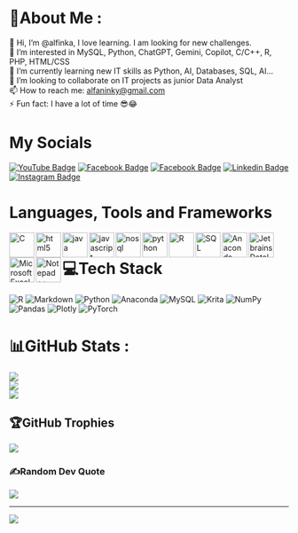 # 💫About Me :
👋 Hi, I’m @alfinka, I love learning. I am looking for new challenges.     
👀 I’m interested in MySQL, Python, ChatGPT, Gemini, Copilot, C/C++, R, PHP, HTML/CSS  
🌱 I’m currently learning new IT skills as Python, AI, Databases, SQL, AI...      
💞️ I’m looking to collaborate on IT projects as junior Data Analyst   
📫 How to reach me: alfaninky@gmail.com  
⚡ Fun fact: I have a lot of time 😎😂    

# My Socials
[![YouTube Badge](https://img.shields.io/badge/YouTube-FF0011?style=for-the-badge&logo=youtube&logoColor=white)](https://www.youtube.com/c/IT-AcademySK)
[![Facebook Badge](https://img.shields.io/badge/Facebook-1877F2?style=for-the-badge&logo=facebook&logoColor=white&label=IT%20Academy)](https://www.facebook.com/ITAcademySK)
[![Facebook Badge](https://img.shields.io/badge/Facebook-1877F2?style=for-the-badge&logo=facebook&logoColor=white&label=VITA)](https://www.facebook.com/VitaAcademySK)
[![Linkedin Badge](https://img.shields.io/badge/LinkedIn-0077B5?style=for-the-badge&logo=linkedin&logoColor=white)](https://www.linkedin.com/in/miroslav-reiter/)
[![Instagram Badge](https://img.shields.io/badge/Instagram-E4405F?style=for-the-badge&logo=instagram&logoColor=white)](https://www.instagram.com/vita_academy_sk/)


# Languages, Tools and Frameworks   
<img align="left" alt="C" width="45px" src="https://github.com/miroslav-reiter/miroslav-reiter/blob/main/loga/logo-c.png" />
<img align="left" alt="html5" width="45px" src="https://github.com/miroslav-reiter/miroslav-reiter/blob/main/loga/logo-html5.png" />
<img align="left" alt="java" width="45px" src="https://github.com/miroslav-reiter/miroslav-reiter/blob/main/loga/logo-java.png" />
<img align="left" alt="javascript" width="45px" src="https://github.com/miroslav-reiter/miroslav-reiter/blob/main/loga/logo-javascript.png" />
<img align="left" alt="nosql" width="45px" src="https://github.com/miroslav-reiter/miroslav-reiter/blob/main/loga/logo-nosql.png" />
<img align="left" alt="python" width="45px" src="https://github.com/miroslav-reiter/miroslav-reiter/blob/main/loga/logo-python.png" />
<img align="left" alt="R" width="45px" src="https://github.com/miroslav-reiter/miroslav-reiter/blob/main/loga/logo-r.png" />      
<img align="left" alt="SQL" width="45px" src="https://github.com/miroslav-reiter/miroslav-reiter/blob/main/loga/logo-sql.png" />  
<img align="left" alt="Anaconda IDE" width="45px" src="https://github.com/miroslav-reiter/miroslav-reiter/blob/main/loga/logo-anaconda.png" />
<img align="left" alt="Jetbrains Datalore" width="45px" src="https://github.com/miroslav-reiter/miroslav-reiter/blob/main/loga/logo-datalore.png" />  
<img align="left" alt="Microsoft Excel" width="45px" src="https://github.com/miroslav-reiter/miroslav-reiter/blob/main/loga/logo-excel.png" />  
<img align="left" alt="Notepad++" width="45px" src="https://github.com/miroslav-reiter/miroslav-reiter/blob/main/loga/logo-notepadplu.png" />  


# 💻Tech Stack
![R](https://img.shields.io/badge/r-%23276DC3.svg?style=for-the-badge&logo=r&logoColor=white) ![Markdown](https://img.shields.io/badge/markdown-%23000000.svg?style=for-the-badge&logo=markdown&logoColor=white) ![Python](https://img.shields.io/badge/python-3670A0?style=for-the-badge&logo=python&logoColor=ffdd54) ![Anaconda](https://img.shields.io/badge/Anaconda-%2344A833.svg?style=for-the-badge&logo=anaconda&logoColor=white) ![MySQL](https://img.shields.io/badge/mysql-%2300f.svg?style=for-the-badge&logo=mysql&logoColor=white) ![Krita](https://img.shields.io/badge/Krita-203759?style=for-the-badge&logo=krita&logoColor=EEF37B) ![NumPy](https://img.shields.io/badge/numpy-%23013243.svg?style=for-the-badge&logo=numpy&logoColor=white) ![Pandas](https://img.shields.io/badge/pandas-%23150458.svg?style=for-the-badge&logo=pandas&logoColor=white) ![Plotly](https://img.shields.io/badge/Plotly-%233F4F75.svg?style=for-the-badge&logo=plotly&logoColor=white) ![PyTorch](https://img.shields.io/badge/PyTorch-%23EE4C2C.svg?style=for-the-badge&logo=PyTorch&logoColor=white)

# 📊GitHub Stats :
![](https://github-readme-stats.vercel.app/api?username=alfinka&theme=radical&hide_border=false&include_all_commits=false&count_private=false)<br/>
![](https://github-readme-streak-stats.herokuapp.com/?user=alfinka&theme=radical&hide_border=false)<br/>
![](https://github-readme-stats.vercel.app/api/top-langs/?username=alfinka&theme=radical&hide_border=false&include_all_commits=false&count_private=false&layout=compact)

## 🏆GitHub Trophies
![](https://github-trophies.vercel.app/?username=alfinka&theme=radical&no-frame=false&no-bg=false&margin-w=4)

### ✍️Random Dev Quote
![](https://quotes-github-readme.vercel.app/api?type=horizontal&theme=radical)

---
[![](https://visitcount.itsvg.in/api?id=alfinka&icon=0&color=0)](https://visitcount.itsvg.in)
